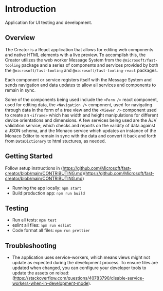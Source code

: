 # Introduction 
Application for UI testing and development.

## Overview

The Creator is a React application that allows for editing web components and native HTML elements with a live preview. To accomplish this, the Creator utilizes the web worker Message System from the `@microsoft/fast-tooling` package and a series of components and services provided by both the `@microsoft/fast-tooling` and `@microsoft/fast-tooling-react` packages.

Each component or service registers itself with the Message System and sends navigation and data updates to allow all services and components to remain in sync.

Some of the components being used include the `<Form />` react component, used for editing data, the `<Navigation />` component, used for navigating through data in the form of a tree view and the `<Viewer />` component used to create an `<iframe>` which has width and height manipulations for different device orientations and dimensions. A few services being used are the AJV validation service, which checks and reports on the validity of data against a JSON schema, and the Monaco service which updates an instance of the Monaco Editor to remain in sync with the data and convert it back and forth from `DataDictionary` to html stuctures, as needed.

## Getting Started
Follow setup instructions in (https://github.com/Microsoft/fast-creator/blob/main/CONTRIBUTING.md)(https://github.com/Microsoft/fast-creator/blob/main/CONTRIBUTING.md)

- Running the app locally: `npm start`
- Build production app: `npm run build`

## Testing
- Run all tests: `npm test`
- eslint all files: `npm run eslint`
- Code format all files: `npm run prettier`

## Troubleshooting
- The application uses service-workers, which means views might not update as expected during the development process. To ensure files are updated when changed, you can configure your developer tools to update the assets on reload: (https://stackoverflow.com/questions/40783790/disable-service-workers-when-in-development-mode).
